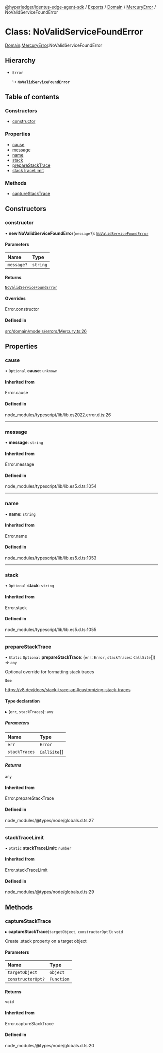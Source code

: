 [@hyperledger/identus-edge-agent-sdk](../README.md) / [Exports](../modules.md) / [Domain](../modules/Domain.md) / [MercuryError](../modules/Domain.MercuryError.md) / NoValidServiceFoundError

# Class: NoValidServiceFoundError

[Domain](../modules/Domain.md).[MercuryError](../modules/Domain.MercuryError.md).NoValidServiceFoundError

## Hierarchy

- `Error`

  ↳ **`NoValidServiceFoundError`**

## Table of contents

### Constructors

- [constructor](Domain.MercuryError.NoValidServiceFoundError.md#constructor)

### Properties

- [cause](Domain.MercuryError.NoValidServiceFoundError.md#cause)
- [message](Domain.MercuryError.NoValidServiceFoundError.md#message)
- [name](Domain.MercuryError.NoValidServiceFoundError.md#name)
- [stack](Domain.MercuryError.NoValidServiceFoundError.md#stack)
- [prepareStackTrace](Domain.MercuryError.NoValidServiceFoundError.md#preparestacktrace)
- [stackTraceLimit](Domain.MercuryError.NoValidServiceFoundError.md#stacktracelimit)

### Methods

- [captureStackTrace](Domain.MercuryError.NoValidServiceFoundError.md#capturestacktrace)

## Constructors

### constructor

• **new NoValidServiceFoundError**(`message?`): [`NoValidServiceFoundError`](Domain.MercuryError.NoValidServiceFoundError.md)

#### Parameters

| Name | Type |
| :------ | :------ |
| `message?` | `string` |

#### Returns

[`NoValidServiceFoundError`](Domain.MercuryError.NoValidServiceFoundError.md)

#### Overrides

Error.constructor

#### Defined in

[src/domain/models/errors/Mercury.ts:26](https://github.com/hyperledger/identus-edge-agent-sdk-ts/blob/7eadfa3c5dda4c81079844b2a47014b3c9b03dac/src/domain/models/errors/Mercury.ts#L26)

## Properties

### cause

• `Optional` **cause**: `unknown`

#### Inherited from

Error.cause

#### Defined in

node_modules/typescript/lib/lib.es2022.error.d.ts:26

___

### message

• **message**: `string`

#### Inherited from

Error.message

#### Defined in

node_modules/typescript/lib/lib.es5.d.ts:1054

___

### name

• **name**: `string`

#### Inherited from

Error.name

#### Defined in

node_modules/typescript/lib/lib.es5.d.ts:1053

___

### stack

• `Optional` **stack**: `string`

#### Inherited from

Error.stack

#### Defined in

node_modules/typescript/lib/lib.es5.d.ts:1055

___

### prepareStackTrace

▪ `Static` `Optional` **prepareStackTrace**: (`err`: `Error`, `stackTraces`: `CallSite`[]) => `any`

Optional override for formatting stack traces

**`See`**

https://v8.dev/docs/stack-trace-api#customizing-stack-traces

#### Type declaration

▸ (`err`, `stackTraces`): `any`

##### Parameters

| Name | Type |
| :------ | :------ |
| `err` | `Error` |
| `stackTraces` | `CallSite`[] |

##### Returns

`any`

#### Inherited from

Error.prepareStackTrace

#### Defined in

node_modules/@types/node/globals.d.ts:27

___

### stackTraceLimit

▪ `Static` **stackTraceLimit**: `number`

#### Inherited from

Error.stackTraceLimit

#### Defined in

node_modules/@types/node/globals.d.ts:29

## Methods

### captureStackTrace

▸ **captureStackTrace**(`targetObject`, `constructorOpt?`): `void`

Create .stack property on a target object

#### Parameters

| Name | Type |
| :------ | :------ |
| `targetObject` | `object` |
| `constructorOpt?` | `Function` |

#### Returns

`void`

#### Inherited from

Error.captureStackTrace

#### Defined in

node_modules/@types/node/globals.d.ts:20
